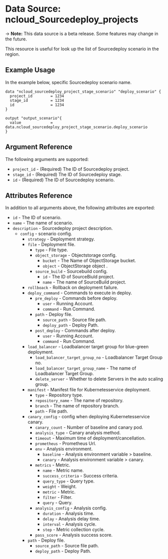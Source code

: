 # Data Source: ncloud_Sourcedeploy_projects

-> **Note:** This data source is a beta release. Some features may change in the future.

This resource is useful for look up the list of Sourcedeploy scenario in the region.

## Example Usage

In the example below, specific Sourcedeploy scenario name.

```hcl
data "ncloud_sourcedeploy_project_stage_scenario" "deploy_scenario" {
  project_id        = 1234
  stage_id          = 1234
  id                = 1234
}

output "output_scenario"{
  value             = data.ncloud_sourcedeploy_project_stage_scenario.deploy_scenario
}
```


## Argument Reference

The following arguments are supported:

* `project_id` - (Required) The ID of Sourcedeploy project.
* `stage_id` - (Required) The ID of Sourcedeploy stage.
* `id` - (Required) The ID of Sourcedeploy scenario.

## Attributes Reference

In addition to all arguments above, the following attributes are exported:

* `id` - The ID of scenario.
* `name` - The name of scenario.
* `description` - Sourcedeploy project description.
    * `config` - scenario config.
        * `strategy` - Deployment strategy.
        * `file` - Deployment file.
            * `type` - File type.
            * `object_storage` - Objectstorage config.
                * `bucket` - The Name of ObjectStorage bucket.
                * `object` - ObjectStorage object .
            * `source_build` - Sourcebuild config.
                * `id` - The ID of SourceBiuld project.
                * `name` - The name of SourceBuild project.
        * `rollboack` - Rollback on deployment failure.
        * `deploy_command` - Commands to execute in deploy.
            * `pre_deploy` - Commands before deploy.
                * `user` - Running Account.
                * `command` - Run Command.
            * `path` - Deploy file.
                * `source_path` - Source file path.
                * `deploy_path` - Deploy Path.
            * `post_deploy` - Commands after deploy.
                * `user` - Running Account.
                * `command` - Run Command.
        * `load_balancer` - Loadbalancer target group for blue-green deployment.
            * `load_balancer_target_group_no` - Loadbalancer Target Group no.
            * `load_balancer_target_group_name` - The name of Loadbalancer Target Group.
            * `delete_server` - Whether to delete Servers in the auto scaling group.
        * `manifest` - Manifest file for Kubernetesservice deployment.
            * `type` - Repository type.
            * `repository_name` - The name of repository.
            * `branch` - The name of repository branch.
            * `path` - File path.
        * `canary_config` - config when deploying Kubernetesservice canary.
            * `canary_count` - Number of baseline and canary pod.
            * `analysis_type` - Canary analysis method.
            * `timeout` - Maximum time of deployment/cancellation.
            * `prometheus` - Prometheus Url.
            * `env` - Analysis environment.
                * `baseline` - Analysis environment variable > baseline.
                * `canary` - Analysis environment variable > canary.
            * `metrics` - Metric.
                * `name` - Metric name.
                * `success_criteria` - Success criteria.
                * `query_type` - Query type.
                * `weight` - Weight.
                * `metric` - Metric.
                * `filter` - Filter.
                * `query` - Query.
            * `analysis_config` - Analysis config.
                * `duration` - Analysis time.
                * `delay` - Analysis delay time.
                * `interval` - Analysis cycle.
                * `step` - Metric collection cycle.
            * `pass_score` - Analysis success score.
        * `path` - Deploy file.
            * `source_path` - Source file path.
            * `deploy_path` - Deploy Path.

